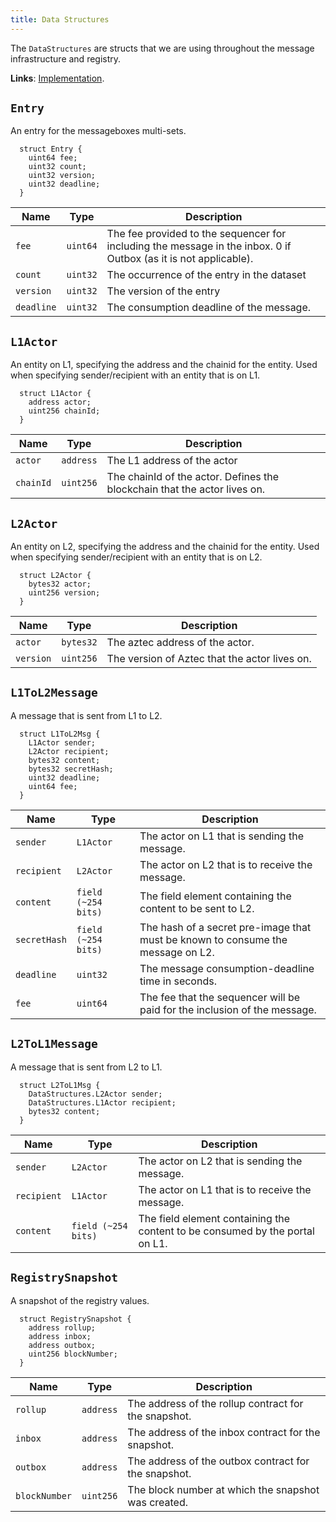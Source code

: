 ```yaml
---
title: Data Structures
---
```


The `DataStructures` are structs that we are using throughout the message infrastructure and registry.

**Links**: [Implementation](https://github.com/AztecProtocol/aztec-packages/blob/master/l1-contracts/src/core/libraries/DataStructures.sol).

## `Entry`

An entry for the messageboxes multi-sets. 

```solidity title="DataStructures.sol"
  struct Entry {
    uint64 fee;
    uint32 count;
    uint32 version;
    uint32 deadline;
  }
```

| Name           | Type    | Description |
| -------------- | ------- | ----------- |
| `fee`          | `uint64` | The fee provided to the sequencer for including the message in the inbox. 0 if Outbox (as it is not applicable). |
| `count`        | `uint32` | The occurrence of the entry in the dataset |
| `version`      | `uint32` | The version of the entry |
| `deadline`     | `uint32` | The consumption deadline of the message. |


## `L1Actor`

An entity on L1, specifying the address and the chainid for the entity. Used when specifying sender/recipient with an entity that is on L1.

```solidity title="DataStructures.sol"
  struct L1Actor {
    address actor;
    uint256 chainId;
  }
```

| Name           | Type    | Description |
| -------------- | ------- | ----------- |
| `actor`          | `address` | The L1 address of the actor |
| `chainId`        | `uint256` | The chainId of the actor. Defines the blockchain that the actor lives on. |


## `L2Actor`

An entity on L2, specifying the address and the chainid for the entity. Used when specifying sender/recipient with an entity that is on L2.

```solidity title="DataStructures.sol"
  struct L2Actor {
    bytes32 actor;
    uint256 version;
  }
```

| Name           | Type    | Description |
| -------------- | ------- | ----------- |
| `actor`          | `bytes32` | The aztec address of the actor. |
| `version`        | `uint256` | The version of Aztec that the actor lives on. |

## `L1ToL2Message`

A message that is sent from L1 to L2.

```solidity title="DataStructures.sol"
  struct L1ToL2Msg {
    L1Actor sender;
    L2Actor recipient;
    bytes32 content;
    bytes32 secretHash;
    uint32 deadline;
    uint64 fee;
  }
```

| Name           | Type    | Description |
| -------------- | ------- | ----------- |
| `sender`          | `L1Actor` | The actor on L1 that is sending the message. |
| `recipient`        | `L2Actor` | The actor on L2 that is to receive the message. |
| `content`        | `field (~254 bits)` | The field element containing the content to be sent to L2. |
| `secretHash`        | `field (~254 bits)` | The hash of a secret pre-image that must be known to consume the message on L2. |
| `deadline`        | `uint32` | The message consumption-deadline time in seconds. |
| `fee`        | `uint64` | The fee that the sequencer will be paid for the inclusion of the message. |

## `L2ToL1Message`

A message that is sent from L2 to L1.

```solidity title="DataStructures.sol"
  struct L2ToL1Msg {
    DataStructures.L2Actor sender;
    DataStructures.L1Actor recipient;
    bytes32 content;
  }
```

| Name           | Type    | Description |
| -------------- | ------- | ----------- |
| `sender`          | `L2Actor` | The actor on L2 that is sending the message. |
| `recipient`        | `L1Actor` | The actor on L1 that is to receive the message. |
| `content`        | `field (~254 bits)` | The field element containing the content to be consumed by the portal on L1. |

## `RegistrySnapshot`

A snapshot of the registry values.

```solidity title="DataStructures.sol"
  struct RegistrySnapshot {
    address rollup;
    address inbox;
    address outbox;
    uint256 blockNumber;
  }
```

| Name           | Type    | Description |
| -------------- | ------- | ----------- |
| `rollup`       | `address` | The address of the rollup contract for the snapshot. |
| `inbox`       | `address` | The address of the inbox contract for the snapshot. |
| `outbox`       | `address` | The address of the outbox contract for the snapshot. |
| `blockNumber`       | `uint256` | The block number at which the snapshot was created. |




